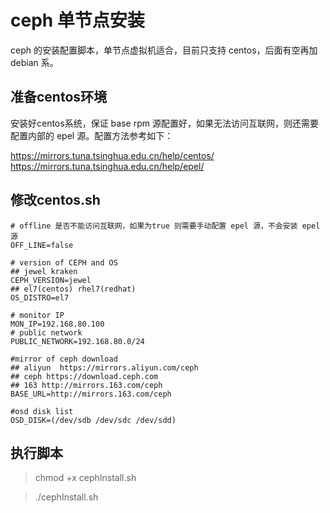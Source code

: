 # ceph 单节点安装
ceph 的安装配置脚本，单节点虚拟机适合，目前只支持 centos，后面有空再加 debian 系。

## 准备centos环境

安装好centos系统，保证 base rpm 源配置好，如果无法访问互联网，则还需要配置内部的 epel 源。配置方法参考如下： 

https://mirrors.tuna.tsinghua.edu.cn/help/centos/
https://mirrors.tuna.tsinghua.edu.cn/help/epel/


## 修改centos.sh 
```
# offline 是否不能访问互联网，如果为true 则需要手动配置 epel 源，不会安装 epel 源
OFF_LINE=false

# version of CEPH and OS 
## jewel kraken
CEPH_VERSION=jewel
## el7(centos) rhel7(redhat)
OS_DISTRO=el7

# monitor IP 
MON_IP=192.168.80.100
# public network 
PUBLIC_NETWORK=192.168.80.0/24

#mirror of ceph download 
## aliyun  https://mirrors.aliyun.com/ceph
## ceph https://download.ceph.com
## 163 http://mirrors.163.com/ceph
BASE_URL=http://mirrors.163.com/ceph

#osd disk list
OSD_DISK=(/dev/sdb /dev/sdc /dev/sdd)

```

## 执行脚本

> chmod +x cephInstall.sh

> ./cephInstall.sh